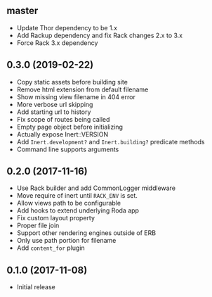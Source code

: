 ## master
- Update Thor dependency to be 1.x
- Add Rackup dependency and fix Rack changes 2.x to 3.x
- Force Rack 3.x dependency

## 0.3.0 (2019-02-22)
- Copy static assets before building site
- Remove html extension from default filename
- Show missing view filename in 404 error
- More verbose url skipping
- Add starting url to history
- Fix scope of routes being called
- Empty page object before initializing
- Actually expose Inert::VERSION
- Add `Inert.development?` and `Inert.building?` predicate methods
- Command line supports arguments

## 0.2.0 (2017-11-16)
- Use Rack builder and add CommonLogger middleware
- Move require of inert until `RACK_ENV` is set.
- Allow views path to be configurable
- Add hooks to extend underlying Roda app
- Fix custom layout property
- Proper file join
- Support other rendering engines outside of ERB
- Only use path portion for filename
- Add `content_for` plugin

## 0.1.0 (2017-11-08)
- Initial release
